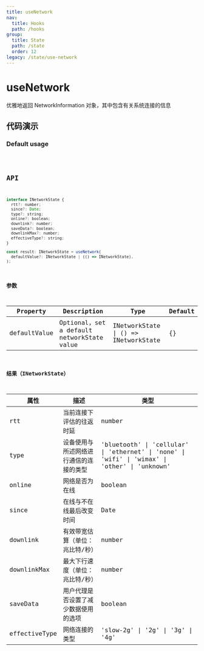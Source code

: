 ```yaml
---
title: useNetwork
nav:
  title: Hooks
  path: /hooks
group:
  title: State
  path: /state
  order: 12
legacy: /state/use-network
---
```


# useNetwork

优雅地返回 NetworkInformation 对象，其中包含有关系统连接的信息

## 代码演示

### Default usage

<code src="./demo/demo1.tsx" />

## API

```javascript
interface INetworkState {
  rtt?: number;
  since?: Date;
  type?: string;
  online?: boolean;
  downlink?: number;
  saveData?: boolean;
  downlinkMax?: number;
  effectiveType?: string;
}

const result: INetworkState = useNetwork(
  defaultValue?: INetworkState | (() => INetworkState),
);
```

### 参数

| Property | Description                                 | Type                   | Default |
|---------|----------------------------------------------|------------------------|--------|
| defaultValue | Optional，set a default networkState value  | INetworkState \| () => INetworkState | {} |

### 结果（INetworkState）

| 属性 | 描述                                         | 类型                 |
|----------|--------------------------------------|----------------------|
| rtt  | 当前连接下评估的往返时延 | number |
| type  | 设备使用与所述网络进行通信的连接的类型 | 'bluetooth' \| 'cellular' \| 'ethernet' \| 'none' \| 'wifi' \| 'wimax' \| 'other' \| 'unknown' |
| online  | 网络是否为在线 | boolean |
| since  | 在线与不在线最后改变时间 | Date |
| downlink  | 有效带宽估算（单位：兆比特/秒） | number |
| downlinkMax  | 最大下行速度（单位：兆比特/秒） | number |
| saveData  | 用户代理是否设置了减少数据使用的选项 | boolean  |
| effectiveType  | 网络连接的类型 | 'slow-2g' \| '2g' \| '3g' \| '4g'  |


